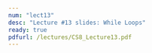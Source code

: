 ```yaml
---
num: "lect13"
desc: "Lecture #13 slides: While Loops"
ready: true
pdfurl: /lectures/CS8_Lecture13.pdf
---
```

